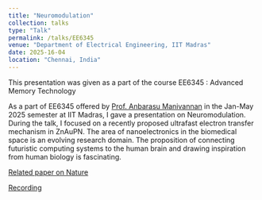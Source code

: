 ```yaml
---
title: "Neuromodulation"
collection: talks
type: "Talk"
permalink: /talks/EE6345
venue: "Department of Electrical Engineering, IIT Madras"
date: 2025-16-04
location: "Chennai, India"
---
```


This presentation was given as a part of the course EE6345 : Advanced Memory Technology

As a part of EE6345 offered by [Prof. Anbarasu Manivannan](https://anbuchalcogen.wixsite.com/anbarasu/group-leader) in the Jan-May 2025 semester at IIT Madras, I gave a presentation on Neuromodulation. During the talk, I focused on a recently proposed ultrafast electron transfer mechanism in ZnAuPN. The area of nanoelectronics in the biomedical space is an evolving research domain. The proposition of connecting futuristic computing systems to the human brain and drawing inspiration from human biology is fascinating. 

[Related paper on Nature](https://www.nature.com/articles/s41467-024-54325-8)

[Recording](https://youtu.be/PzdN0-c0EpA?si=AismMIIRaFKuB0oN)

